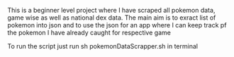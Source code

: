 This is a beginner level project where I have scraped all pokemon data, game wise as well as national dex data. The main aim is to exract list of pokemon into json and to use the json for an app where I can keep track pf the pokemon I have already caught for respective game

To run the script just run sh pokemonDataScrapper.sh in terminal

